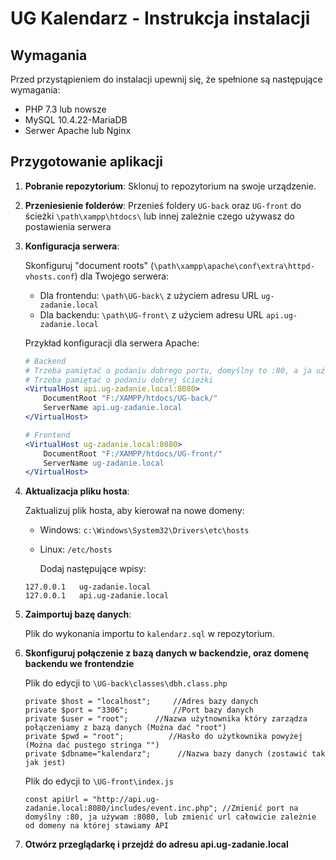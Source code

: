 # UG Kalendarz - Instrukcja instalacji

## Wymagania

Przed przystąpieniem do instalacji upewnij się, że spełnione są następujące wymagania:

- PHP 7.3 lub nowsze
- MySQL 10.4.22-MariaDB
- Serwer Apache lub Nginx

## Przygotowanie aplikacji

1. **Pobranie repozytorium**: Sklonuj to repozytorium na swoje urządzenie.

2. **Przeniesienie folderów**: Przenieś foldery `UG-back` oraz `UG-front` do ścieżki `\path\xampp\htdocs\` lub innej zależnie czego używasz do postawienia serwera

3. **Konfiguracja serwera**:

   Skonfiguruj "document roots" (`\path\xampp\apache\conf\extra\httpd-vhosts.conf`) dla Twojego serwera:

   - Dla frontendu: `\path\UG-back\` z użyciem adresu URL `ug-zadanie.local`
   - Dla backendu: `\path\UG-front\` z użyciem adresu URL `api.ug-zadanie.local`

   Przykład konfiguracji dla serwera Apache:

   ```apache
   # Backend
   # Trzeba pamiętać o podaniu dobrego portu, domyślny to :80, a ja używam :8080
   # Trzeba pamiętać o podaniu dobrej ścieżki
   <VirtualHost api.ug-zadanie.local:8080>
       DocumentRoot "F:/XAMPP/htdocs/UG-back/"
       ServerName api.ug-zadanie.local
   </VirtualHost>

   # Frontend
   <VirtualHost ug-zadanie.local:8080>
       DocumentRoot "F:/XAMPP/htdocs/UG-front/"
       ServerName ug-zadanie.local
   </VirtualHost>
   ```
4. **Aktualizacja pliku hosta**:

   Zaktualizuj plik hosta, aby kierował na nowe domeny:

   - Windows: `c:\Windows\System32\Drivers\etc\hosts`
   - Linux: `/etc/hosts`
     
     Dodaj następujące wpisy:
    ```
    127.0.0.1   ug-zadanie.local
    127.0.0.1   api.ug-zadanie.local
    ```
5. **Zaimportuj bazę danych**:

   Plik do wykonania importu to `kalendarz.sql` w repozytorium.
   
6. **Skonfiguruj połączenie z bazą danych w backendzie, oraz domenę backendu we frontendzie**

   Plik do edycji to `\UG-back\classes\dbh.class.php`
    ```
    private $host = "localhost";     //Adres bazy danych
    private $port = "3306";          //Port bazy danych
    private $user = "root";      //Nazwa użytnownika który zarządza połączeniamy z bazą danych (Można dać "root")
    private $pwd = "root";          //Hasło do użytkownika powyżej (Można dać pustego stringa "") 
    private $dbname="kalendarz";      //Nazwa bazy danych (zostawić tak jak jest)
    ```

   Plik do edycji to `\UG-front\index.js`
   ```
   const apiUrl = "http://api.ug-zadanie.local:8080/includes/event.inc.php"; //Zmienić port na domyślny :80, ja używam :8080, lub zmienić url całowicie zależnie od domeny na której stawiamy API
   ```

7. **Otwórz przeglądarkę i przejdź do adresu api.ug-zadanie.local**




